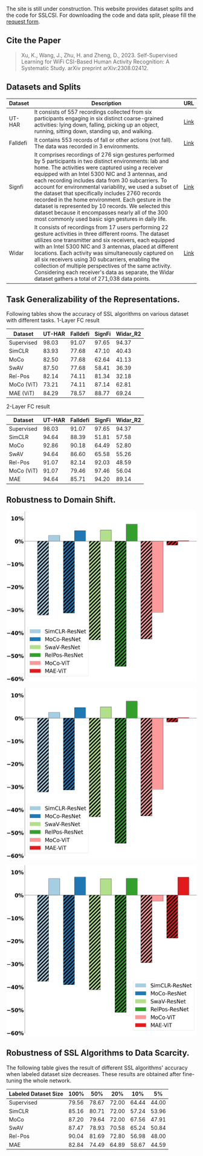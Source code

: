 The site is still under construction.
This website provides dataset splits and the code for SSLCSI.
For downloading the code and data split, please fill the [request form](https://docs.google.com/forms/d/e/1FAIpQLScgXk6Ok33BL4S49cVRtQ-65mZu1Q1qZHgqFvtNEmCUBCfniA/viewform?usp=sf_link).

## Cite the Paper
> Xu, K., Wang, J., Zhu, H. and Zheng, D., 2023. Self-Supervised Learning for WiFi CSI-Based Human Activity Recognition: A Systematic Study. arXiv preprint arXiv:2308.02412.


## Datasets and Splits

| Dataset | Description | URL |
| ----- | ----------- | ---- |
| UT-HAR | It consists of 557 recordings collected from six participants engaging in six distinct coarse-grained activities: lying down, falling, picking up an object, running, sitting down, standing up, and walking. | [Link](https://github.com/ermongroup/Wifi_Activity_Recognition) |
| Falldefi | It contains 553 records of fall or other actions (not fall). The data was recorded in 3 environments.| [Link](https://github.com/dmsp123/FallDeFi) |
| Signfi | It comprises recordings of 276 sign gestures performed by 5 participants in two distinct environments: lab and home. The activities were captured using a receiver equipped with an Intel 5300 NIC and 3 antennas, and each recording includes data from 30 subcarriers.  To account for environmental variability, we used a subset of the dataset that specifically includes 2760 records recorded in the home environment.  Each gesture in the dataset is represented by 10 records. We selected this dataset because it encompasses nearly all of the 300 most commonly used basic sign gestures in daily life. | [Link](https://yongsen.github.io/SignFi/) |
| Widar | It consists of recordings from 17 users performing 22 gesture activities in three different rooms. The dataset utilizes one transmitter and six receivers, each equipped with an Intel 5300 NIC and 3 antennas, placed at different locations. Each activity was simultaneously captured on all six receivers using 30 subcarriers, enabling the collection of multiple perspectives of the same activity. Considering each receiver's data as separate, the Widar dataset gathers a total of 271,038 data points. | [Link](http://tns.thss.tsinghua.edu.cn/widar3.0/) |

## Task Generalizability of the Representations. 
Following tables show the accuracy of SSL algorithms on various dataset with different tasks.
1-Layer FC result

| Dataset | UT-HAR | Falldefi | SignFi | Widar_R2 |
| ----- | ------ | ----- | ----- | ------ |
| Supervised | 98.03 | 91.07 | 97.65 | 94.37 |
| SimCLR | 83.93 | 77.68 | 47.10 | 40.43 |
| MoCo | 82.50 | 77.68 | 62.64 | 41.13 |
| SwAV | 87.50 | 77.68 | 58.41 | 36.39 |
| Rel-Pos | 82.14 | 74.11 | 81.34 | 32.18 |
| MoCo (ViT) | 73.21 | 74.11 | 87.14 | 62.81 |
| MAE (ViT) | 84.29 | 78.57 | 88.77 | 69.24 |

2-Layer FC result

| Dataset | UT-HAR | Falldefi | SignFi | Widar_R2 |
| ----- | ------ | ----- | ----- | ------ |
| Supervised | 98.03 | 91.07 | 97.65 | 94.37 |
| SimCLR | 94.64 | 88.39 | 51.81 | 57.58 |
| MoCo | 92.86 | 90.18 | 64.49 | 52.80 |
| SwAV | 94.64 | 86.60 | 65.58 | 55.26 |
| Rel-Pos | 91.07 | 82.14 | 92.03 | 48.59 |
| MoCo (ViT) | 91.07 | 79.46 | 97.46 | 56.04 |
| MAE | 94.64 | 85.71 | 94.20 | 89.14 |


## Robustness to Domain Shift.

![User Transfer](./imgs/U1R2ROOM1ROOM2.png)

![Room Transfer](./imgs/U1R2ROOM1ROOM2.png)

![Receiver Transfer](./imgs/Room1R1R2.png)


## Robustness of SSL Algorithms to Data Scarcity.
The following table gives the result of different SSL algorithms' accuracy when labeled dataset size decreases. These results are obtained after fine-tuning the whole network.

| Labeled Dataset Size | 100% | 50% | 20% | 10% | 5% | 
| ----- | ------ | ----- | ----- | ------ | ----- |
| Supervised | 79.56 | 78.67 | 72.00 | 64.44 | 44.00 |
| SimCLR | 85.16 | 80.71 | 72.00 | 57.24 | 53.96 |
| MoCo | 87.20 | 79.64 | 72.00 | 67.56 | 47.91 |
| SwAV | 87.47 | 78.93 | 70.58 | 65.24 | 50.84 |
| Rel-Pos | 90.04 | 81.69 | 72.80 | 56.98 | 48.00 |
| MAE | 82.84 | 74.49 | 64.89 | 58.67 | 44.59 |

